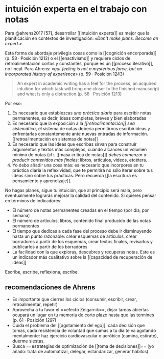 # intuición experta en el trabajo con notas
Para @ahrens2017 [57], desarrollar [[intuición experta]] es mejor que la planificación en contextos de investigación: *«Don’t make plans. Become an expert.»*.

Esta forma de abordaje privilegia cosas como la [[cognición encorporada]] (p. 58 · Posición 1212) o el [[enactivismo]] y requiere ciclos de retroalimentación cortos y constantes, porque es un [[proceso iterativo]], no lineal. Para Ahrens: *«gut feeling is not a mysterious force, but an incorporated history of experience»* (p. 59 · Posición 1243)

>An expert in academic writing has a feel for the process, an acquired intuition for which task will bring one closer to the finished manuscript and what is only a distraction.(p. 58 · Posición 1213)

Por eso:

1. Es necesario que establezcas *una práctica diaria* para escribir notas permanentes, es decir, ideas completas, breves y bien elaboradas
2. Es necesario que la exposición a la *[[retroalimentación]] sea sistemática*, el sistema de notas debería permitirnos escribir ideas y enfrentarlas constantemente ante nuevas entradas de información. [[retroalimentación en sistemas de notas]]
3. Es necesario que las ideas que escribas sirvan para construir argumentos y textos más complejos, cuando alcances un volumen mínimo de notas (cfr. [[masa crítica de notas]]) *debes comenzar a producir contenidos más finales*: libros, artículos, videos, etcétera.
4. Yo debo añadir una cosa más: es necesario que incorpores en tu práctica diaria la reflexividad, que te permitirá no sólo iterar sobre tus ideas sino sobre tus prácticas. Pero recuerda [[la escritura es pensamiento y aprendizaje]].

No hagas planes, sigue tu intuición, que al principio será mala, pero eventualmente lograrás mejorar la calidad del contenido. Si quieres pensar en términos de indicadores:

- El número de notas permanentes creadas en el tiempo (por día, por semana)
- El número de artículos, libros, contenido final producido de las notas permanentes
- El tiempo que dedicas a cada fase del proceso debe ir disminuyendo hasta un punto razonable: crear esquemas de artículos, crear borradores a partir de los esquemas, crear textos finales, revisarlos y publicarlos a partir de los borradores
- La facilidad con la que exploras, descubres y recuperas notas. Este es un indicador más cualitativo sobre la [[capacidad de recuperación de ideas]]

Escribe, escribe, reflexiona, escribe.

## recomendaciones de Ahrens

- Es importante que cierres los ciclos (consumir, escribir, crear, retroalimentar, repetir)
- Aprovecha a tu favor el ==efecto Zeigarnik==, dejar tareas abiertas ocupará un lugar en tu memoria de corto plazo hasta que las termines (p. 61 · Posición 1297)
- Cuida el problema del [[agotamiento del ego]]: cada decisión que tomas, cada resistencia de voluntad que sumas a tu día te va agotando mentalmente: haz ejercicio cardiovascular o aeróbico (camina, estírate), duerme siestas. 
- Busca ==estrategias de optimización de [[toma de decisiones]]== (yo añado: trata de automatizar, delegar, estandarizar, generar hábitos)
